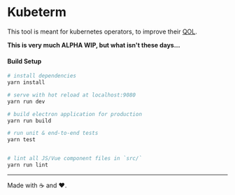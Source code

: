 # Kubeterm

This tool is meant for kubernetes operators, to improve their [QOL](https://en.wikipedia.org/wiki/Quality_of_life).

**This is very much ALPHA WIP, but what isn't these days...**

#### Build Setup

``` bash
# install dependencies
yarn install

# serve with hot reload at localhost:9080
yarn run dev

# build electron application for production
yarn run build

# run unit & end-to-end tests
yarn test


# lint all JS/Vue component files in `src/`
yarn run lint

```

---

Made with ☕️ and ❤️.
